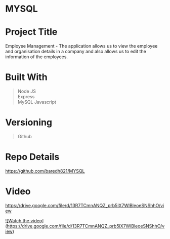 # MYSQL

# Project Title
Employee Management - The application allows us to view the employee and organisation details in a company and also allows us to edit the information of the employees.  

# Built With
>Node JS<br>
>Express<br>
>MySQL
>Javascript<br>


# Versioning 
> Github

# Repo Details 
https://github.com/baredh821/MYSQL

# Video

https://drive.google.com/file/d/13R7TCmnANQZ_prb5lX7WlBleoeSNShhO/view

[![Watch the video]](https://drive.google.com/file/d/13R7TCmnANQZ_prb5lX7WlBleoeSNShhO/view)(https://drive.google.com/file/d/13R7TCmnANQZ_prb5lX7WlBleoeSNShhO/view)















